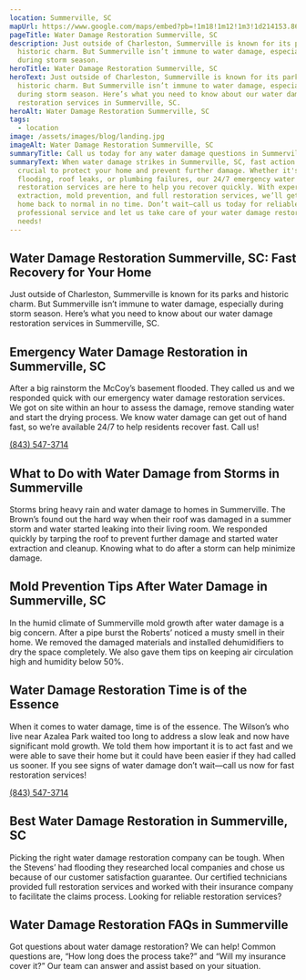 ```yaml
---
location: Summerville, SC
mapUrl: https://www.google.com/maps/embed?pb=!1m18!1m12!1m3!1d214153.8641707001!2d-80.34494450997099!3d32.99971178261318!2m3!1f0!2f0!3f0!3m2!1i1024!2i768!4f13.1!3m3!1m2!1s0x88fef4c413e7e34b%3A0x122792328064d4f!2sSummerville%2C%20SC%2C%20USA!5e0!3m2!1sen!2sph!4v1728663446253!5m2!1sen!2sph
pageTitle: Water Damage Restoration Summerville, SC
description: Just outside of Charleston, Summerville is known for its parks and
  historic charm. But Summerville isn’t immune to water damage, especially
  during storm season.
heroTitle: Water Damage Restoration Summerville, SC
heroText: Just outside of Charleston, Summerville is known for its parks and
  historic charm. But Summerville isn’t immune to water damage, especially
  during storm season. Here’s what you need to know about our water damage
  restoration services in Summerville, SC.
heroAlt: Water Damage Restoration Summerville, SC
tags:
  - location
image: /assets/images/blog/landing.jpg
imageAlt: Water Damage Restoration Summerville, SC
summaryTitle: Call us today for any water damage questions in Summerville!
summaryText: When water damage strikes in Summerville, SC, fast action is
  crucial to protect your home and prevent further damage. Whether it's storm
  flooding, roof leaks, or plumbing failures, our 24/7 emergency water damage
  restoration services are here to help you recover quickly. With expert water
  extraction, mold prevention, and full restoration services, we’ll get your
  home back to normal in no time. Don’t wait—call us today for reliable,
  professional service and let us take care of your water damage restoration
  needs!
---
```

## Water Damage Restoration Summerville, SC: Fast Recovery for Your Home

Just outside of Charleston, Summerville is known for its parks and historic charm. But Summerville isn’t immune to water damage, especially during storm season. Here’s what you need to know about our water damage restoration services in Summerville, SC.



## Emergency Water Damage Restoration in Summerville, SC

After a big rainstorm the McCoy’s basement flooded. They called us and we responded quick with our emergency water damage restoration services. We got on site within an hour to assess the damage, remove standing water and start the drying process. We know water damage can get out of hand fast, so we’re available 24/7 to help residents recover fast. Call us!

[(843) 547-3714](tel:8435473714)

## What to Do with Water Damage from Storms in Summerville

Storms bring heavy rain and water damage to homes in Summerville. The Brown’s found out the hard way when their roof was damaged in a summer storm and water started leaking into their living room. We responded quickly by tarping the roof to prevent further damage and started water extraction and cleanup. Knowing what to do after a storm can help minimize damage. 



## Mold Prevention Tips After Water Damage in Summerville, SC

In the humid climate of Summerville mold growth after water damage is a big concern. After a pipe burst the Roberts’ noticed a musty smell in their home. We removed the damaged materials and installed dehumidifiers to dry the space completely. We also gave them tips on keeping air circulation high and humidity below 50%. 



## Water Damage Restoration Time is of the Essence

When it comes to water damage, time is of the essence. The Wilson’s who live near Azalea Park waited too long to address a slow leak and now have significant mold growth. We told them how important it is to act fast and we were able to save their home but it could have been easier if they had called us sooner. If you see signs of water damage don’t wait—call us now for fast restoration services!

[(843) 547-3714](tel:8435473714)

## Best Water Damage Restoration in Summerville, SC

Picking the right water damage restoration company can be tough. When the Stevens’ had flooding they researched local companies and chose us because of our customer satisfaction guarantee. Our certified technicians provided full restoration services and worked with their insurance company to facilitate the claims process. Looking for reliable restoration services? 



## Water Damage Restoration FAQs in Summerville

Got questions about water damage restoration? We can help! Common questions are, “How long does the process take?” and “Will my insurance cover it?” Our team can answer and assist based on your situation.
